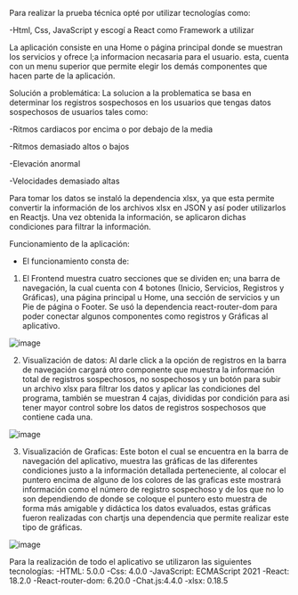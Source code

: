 Para realizar la prueba técnica opté por utilizar tecnologías como:

-Html, Css, JavaScript y escogí a React como Framework a utilizar

La aplicación consiste en una Home o página principal donde se muestran los servicios y ofrece l;a informacion necasaria para el usuario. esta, cuenta con un menu superior que permite elegir los demás componentes que hacen parte de la aplicación.

Solución a problemática:
La solucion a la problematica se basa en determinar  los registros sospechosos en los usuarios que tengas datos sospechosos de usuarios tales como:

-Ritmos cardiacos por encima o por debajo de la media

-Ritmos demasiado altos o bajos

-Elevación anormal

-Velocidades demasiado altas


Para tomar los datos se instaló la dependencia xlsx, ya que esta permite convertir la información de los archivos xlsx en JSON y así poder utilizarlos en Reactjs. Una vez obtenida la información, se aplicaron dichas condiciones para filtrar la información.

Funcionamiento de la aplicación:

- El funcionamiento consta de:
1. El Frontend muestra cuatro secciones que se dividen en; una barra de navegación, la cual cuenta con 4 botones (Inicio, Servicios, Registros y Gráficas), una página principal u Home, una sección de servicios y un Pie de página o Footer. Se usó la dependencia react-router-dom para poder conectar algunos componentes como registros y Gráficas al aplicativo.


![image](https://github.com/JoseCarmona17/swetro-prueba-tecnica/assets/90072739/95f51e8b-7c75-4fe4-b54f-14433a5ddd1a)



2. Visualización de datos:
Al darle click a la opción de registros en la barra de navegación cargará otro componente que muestra la información total de registros sospechosos, no sospechosos y un botón para subir un archivo xlsx para filtrar los datos y aplicar las condiciones del programa, también se muestran 4 cajas, divididas por condición para asi tener mayor control sobre los datos de registros sospechosos que contiene cada una.


![image](https://github.com/JoseCarmona17/swetro-prueba-tecnica/assets/90072739/da2023c6-97d1-49bb-a491-27e8019018df)


3. Visualización de Graficas:
Este boton el cual se encuentra en la barra de navegación del aplicativo, muestra las gráficas de las diferentes condiciones justo a la información detallada perteneciente, al colocar el puntero encima de alguno de los colores de las graficas este mostrará información como el número de registro sospechoso y de los que no lo son dependiendo de donde se coloque el puntero esto muestra de forma más amigable y didáctica los datos evaluados, estas gráficas fueron realizadas con chartjs una dependencia que permite realizar este tipo de gráficas.


![image](https://github.com/JoseCarmona17/swetro-prueba-tecnica/assets/90072739/ff56cd8d-466c-4cc0-b34d-b1461b3293f7)


Para la realización de todo el aplicativo se utilizaron las siguientes tecnologías:
-HTML: 5.0.0
-Css: 4.0.0
-JavaScript: ECMAScript 2021 
-React: 18.2.0
-React-router-dom: 6.20.0
-Chat.js:4.4.0
-xlsx: 0.18.5
